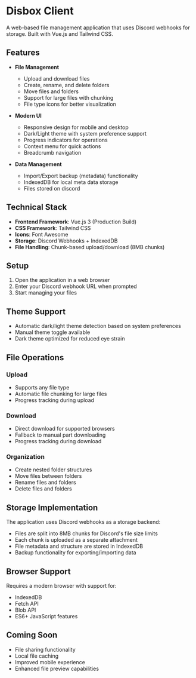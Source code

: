 # Disbox Client

A web-based file management application that uses Discord webhooks for storage. Built with Vue.js and Tailwind CSS.

## Features

- **File Management**
  - Upload and download files
  - Create, rename, and delete folders
  - Move files and folders
  - Support for large files with chunking
  - File type icons for better visualization

- **Modern UI**
  - Responsive design for mobile and desktop
  - Dark/Light theme with system preference support
  - Progress indicators for operations
  - Context menu for quick actions
  - Breadcrumb navigation

- **Data Management**
  - Import/Export backup (metadata) functionality
  - IndexedDB for local meta data storage
  - Files stored on discord

## Technical Stack

- **Frontend Framework**: Vue.js 3 (Production Build)
- **CSS Framework**: Tailwind CSS
- **Icons**: Font Awesome
- **Storage**: Discord Webhooks + IndexedDB
- **File Handling**: Chunk-based upload/download (8MB chunks)

## Setup

1. Open the application in a web browser
2. Enter your Discord webhook URL when prompted
3. Start managing your files

## Theme Support

- Automatic dark/light theme detection based on system preferences
- Manual theme toggle available
- Dark theme optimized for reduced eye strain

## File Operations

### Upload
- Supports any file type
- Automatic file chunking for large files
- Progress tracking during upload

### Download
- Direct download for supported browsers
- Fallback to manual part downloading
- Progress tracking during download

### Organization
- Create nested folder structures
- Move files between folders
- Rename files and folders
- Delete files and folders

## Storage Implementation

The application uses Discord webhooks as a storage backend:
- Files are split into 8MB chunks for Discord's file size limits
- Each chunk is uploaded as a separate attachment
- File metadata and structure are stored in IndexedDB
- Backup functionality for exporting/importing data

## Browser Support

Requires a modern browser with support for:
- IndexedDB
- Fetch API
- Blob API
- ES6+ JavaScript features

## Coming Soon

- File sharing functionality
- Local file caching
- Improved mobile experience
- Enhanced file preview capabilities